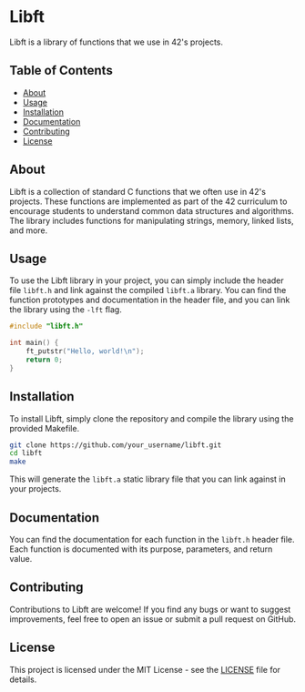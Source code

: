 # Libft

Libft is a library of functions that we use in 42's projects.

## Table of Contents

- [About](#about)
- [Usage](#usage)
- [Installation](#installation)
- [Documentation](#documentation)
- [Contributing](#contributing)
- [License](#license)

## About

Libft is a collection of standard C functions that we often use in 42's projects. These functions are implemented as part of the 42 curriculum to encourage students to understand common data structures and algorithms. The library includes functions for manipulating strings, memory, linked lists, and more.

## Usage

To use the Libft library in your project, you can simply include the header file `libft.h` and link against the compiled `libft.a` library. You can find the function prototypes and documentation in the header file, and you can link the library using the `-lft` flag.

```c
#include "libft.h"

int main() {
    ft_putstr("Hello, world!\n");
    return 0;
}
```

## Installation

To install Libft, simply clone the repository and compile the library using the provided Makefile.

```bash
git clone https://github.com/your_username/libft.git
cd libft
make
```

This will generate the `libft.a` static library file that you can link against in your projects.

## Documentation

You can find the documentation for each function in the `libft.h` header file. Each function is documented with its purpose, parameters, and return value.

## Contributing

Contributions to Libft are welcome! If you find any bugs or want to suggest improvements, feel free to open an issue or submit a pull request on GitHub.

## License

This project is licensed under the MIT License - see the [LICENSE](LICENSE) file for details.
